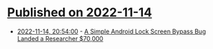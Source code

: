 # [Published on 2022-11-14](index.md)

* [2022-11-14, 20:54:00](https://it.slashdot.org/story/22/11/14/2054244/a-simple-android-lock-screen-bypass-bug-landed-a-researcher-70000?utm_source=rss1.0mainlinkanon&utm_medium=feed) - [A Simple Android Lock Screen Bypass Bug Landed a Researcher $70,000](https://it.slashdot.org/story/22/11/14/2054244/a-simple-android-lock-screen-bypass-bug-landed-a-researcher-70000?utm_source=rss1.0mainlinkanon&utm_medium=feed)
